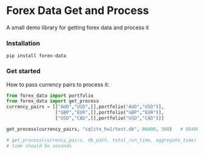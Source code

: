 # Forex Data Get and Process
A small demo library for getting forex data and process it

### Installation
```
pip install forex-data
```

### Get started
How to pass currency pairs to process it:

```Python
from forex_data import portfolio
from forex_data import get_process
currency_pairs = [["AUD","USD",[],portfolio("AUD","USD")],
                  ["GBP","EUR",[],portfolio("GBP","EUR")],
                  ["USD","CAD",[],portfolio("USD","CAD")]]

get_process(currency_pairs, "sqlite_hw1/test.db", 86400, 360)   # 86400=24h, 360=6min

# get_process(currency_pairs, db_path, total_run_time, aggregate_time)
# time should be seconds
```